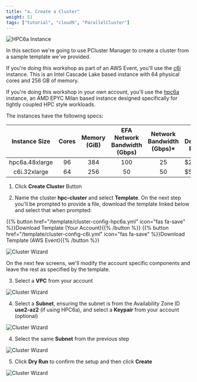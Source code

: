```yaml
---
title: "a. Create a Cluster"
weight: 51
tags: ["tutorial", "cloud9", "ParallelCluster"]
---
```


![HPC6a Instance](/images/pcluster/hpc6a.png)

In this section we're going to use PCluster Manager to create a cluster from a sample template we've provided.

If you're doing this workshop as part of an AWS Event, you'll use the [c6i](https://aws.amazon.com/ec2/instance-types/c6i/) instance. This is an Intel Cascade Lake based instance with 64 physical cores and 256 GB of memory.

If you're doing this workshop in your own account, you'll use the [hpc6a](https://aws.amazon.com/ec2/instance-types/hpc6/) instance, an AMD EPYC Milan based instance designed specifically for tightly coupled HPC style workloads.

The instances have the following specs:

|  Instance Size | Cores | Memory (GiB) | EFA Network Bandwidth (Gbps) | Network Bandwidth (Gbps)* | On-Demand Price |
|:--------------:|:-----:|:------------:|:----------------------------:|:-------------------------:|-----------------|
| hpc6a.48xlarge |   96  |      384     |              100             |             25            | $2.88           |
| c6i.32xlarge |   64  |      256     |              50             |             50            | $5.44           |

1. Click **Create Cluster** Button

2. Name the cluster **hpc-cluster** and select **Template**. On the next step you'll be prompted to provide a file, download the template linked below and select that when prompted:

{{% button href="/template/cluster-config-hpc6a.yml" icon="fas fa-save" %}}Download Template (Your Account){{% /button %}}
{{% button href="/template/cluster-config-c6i.yml" icon="fas fa-save" %}}Download Template (AWS Event){{% /button %}}

![Cluster Wizard](/images/pcluster/pcmanager-1.png)

On the next few screens, we'll modify the account specific components and leave the rest as specified by the template.

3. Select a **VPC** from your account

![Cluster Wizard](/images/pcluster/pcmanager-2.png)

4. Select a **Subnet**, ensuring the subnet is from the Availability Zone ID **use2-az2** (if using HPC6a), and select a **Keypair** from your account (optional)

![Cluster Wizard](/images/pcluster/pcmanager-3.png)

4. Select the same **Subnet** from the previous step

![Cluster Wizard](/images/pcluster/pcmanager-4.png)

5. Click **Dry Run** to confirm the setup and then click **Create**

![Cluster Wizard](/images/pcluster/pcmanager-5.png)